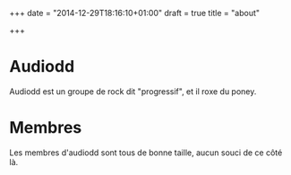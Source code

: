 +++
date = "2014-12-29T18:16:10+01:00"
draft = true
title = "about"

+++

# Audiodd

Audiodd est un groupe de rock dit "progressif", et il roxe du poney.

# Membres

Les membres d'audiodd sont tous de bonne taille, aucun souci de ce côté là.
